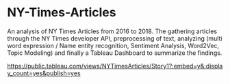 # NY-Times-Articles
An analysis of NY Times Articles from 2016 to 2018. 
The gathering articles through the NY Times developer API, preprocessing of text, 
analyzing (multi word expression / Name entity recognition, Sentiment Analysis, Word2Vec, Topic Modeling) and 
finally a Tableau Dashboard to summarize the findings.

https://public.tableau.com/views/NYTimesArticles/Story1?:embed=y&:display_count=yes&publish=yes

